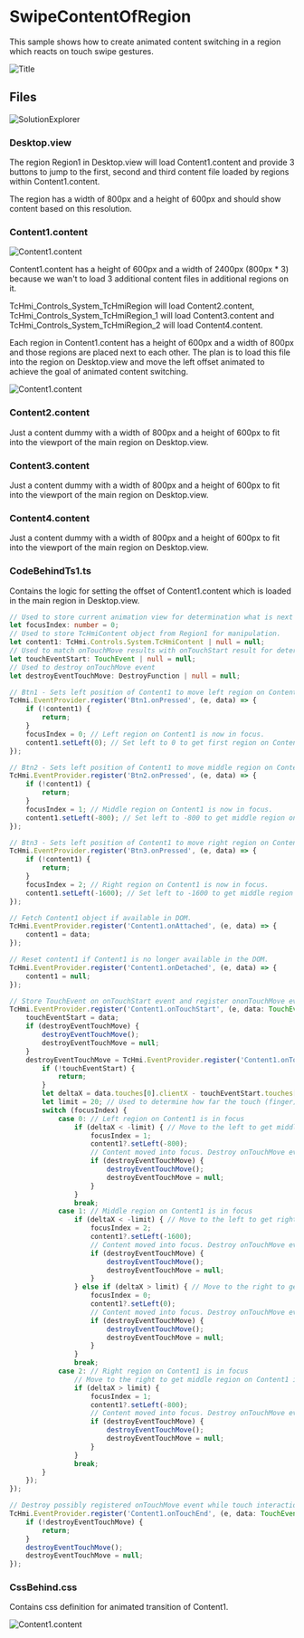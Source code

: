 # SwipeContentOfRegion

This sample shows how to create animated content switching in a region which reacts on touch swipe gestures.

![Title](README/Title.png)

## Files

![SolutionExplorer](README/SolutionExplorer1.png)

### Desktop.view

The region Region1 in Desktop.view will load Content1.content and provide 3 buttons to jump to the first, second and third content file loaded by regions within Content1.content. 

The region has a width of 800px and a height of 600px and should show content based on this resolution.

### Content1.content

![Content1.content](README/Content1-Content.png)

Content1.content has a height of 600px and a width of 2400px (800px * 3) because we wan't to load 3 additional content files in additional regions on it.

TcHmi_Controls_System_TcHmiRegion will load Content2.content, TcHmi_Controls_System_TcHmiRegion_1 will load Content3.content and TcHmi_Controls_System_TcHmiRegion_2 will load Content4.content.

Each region in Content1.content has a height of 600px and a width of 800px and those regions are placed next to each other. 
The plan is to load this file into the region on Desktop.view and move the left offset animated to achieve the goal of animated content switching.

![Content1.content](README/Content1-Designer.png)

### Content2.content

Just a content dummy with a width of 800px and a height of 600px to fit into the viewport of the main region on Desktop.view.

### Content3.content

Just a content dummy with a width of 800px and a height of 600px to fit into the viewport of the main region on Desktop.view.

### Content4.content

Just a content dummy with a width of 800px and a height of 600px to fit into the viewport of the main region on Desktop.view.

### CodeBehindTs1.ts

Contains the logic for setting the offset of Content1.content which is loaded in the main region in Desktop.view.
````ts
// Used to store current animation view for determination what is next view.
let focusIndex: number = 0; 
// Used to store TcHmiContent object from Region1 for manipulation.
let content1: TcHmi.Controls.System.TcHmiContent | null = null; 
// Used to match onTouchMove results with onTouchStart result for determination if animation should be started.
let touchEventStart: TouchEvent | null = null;
// Used to destroy onTouchMove event
let destroyEventTouchMove: DestroyFunction | null = null;

// Btn1 - Sets left position of Content1 to move left region on Content1 into focus.
TcHmi.EventProvider.register('Btn1.onPressed', (e, data) => {
    if (!content1) {
        return;
    }
    focusIndex = 0; // Left region on Content1 is now in focus. 
    content1.setLeft(0); // Set left to 0 to get first region on Content1 into focus.
});

// Btn2 - Sets left position of Content1 to move middle region on Content1 into focus.
TcHmi.EventProvider.register('Btn2.onPressed', (e, data) => {
    if (!content1) {
        return;
    }
    focusIndex = 1; // Middle region on Content1 is now in focus. 
    content1.setLeft(-800); // Set left to -800 to get middle region on Content1 into focus.
});

// Btn3 - Sets left position of Content1 to move right region on Content1 into focus.
TcHmi.EventProvider.register('Btn3.onPressed', (e, data) => {
    if (!content1) {
        return;
    }
    focusIndex = 2; // Right region on Content1 is now in focus. 
    content1.setLeft(-1600); // Set left to -1600 to get middle region on Content1 into focus.
});

// Fetch Content1 object if available in DOM.
TcHmi.EventProvider.register('Content1.onAttached', (e, data) => {
    content1 = data;
});

// Reset content1 if Content1 is no longer available in the DOM.
TcHmi.EventProvider.register('Content1.onDetached', (e, data) => {
    content1 = null;
});

// Store TouchEvent on onTouchStart event and register ononTouchMove event.
TcHmi.EventProvider.register('Content1.onTouchStart', (e, data: TouchEvent) => {
    touchEventStart = data;
    if (destroyEventTouchMove) {
        destroyEventTouchMove();
        destroyEventTouchMove = null;
    }
    destroyEventTouchMove = TcHmi.EventProvider.register('Content1.onTouchMove', (e, data: TouchEvent) => {
        if (!touchEventStart) {
            return;
        }
        let deltaX = data.touches[0].clientX - touchEventStart.touches[0].clientX; // Calculate how far touch (finger) was moved since onTouchStart.
        let limit = 20; // Used to determine how far the touch (finger) has to be moved to trigger animation.
        switch (focusIndex) {
            case 0: // Left region on Content1 is in focus
                if (deltaX < -limit) { // Move to the left to get middle region on Content1 into focus.
                    focusIndex = 1; 
                    content1?.setLeft(-800);
                    // Content moved into focus. Destroy onTouchMove event to avoid further move actions for this touch interaction.
                    if (destroyEventTouchMove) {
                        destroyEventTouchMove();
                        destroyEventTouchMove = null;
                    }
                }
                break;
            case 1: // Middle region on Content1 is in focus
                if (deltaX < -limit) { // Move to the left to get right region on Content1 into focus.
                    focusIndex = 2;
                    content1?.setLeft(-1600);
                    // Content moved into focus. Destroy onTouchMove event to avoid further move actions for this touch interaction.
                    if (destroyEventTouchMove) {
                        destroyEventTouchMove();
                        destroyEventTouchMove = null;
                    }
                } else if (deltaX > limit) { // Move to the right to get left region on Content1 into focus.
                    focusIndex = 0;
                    content1?.setLeft(0);
                    // Content moved into focus. Destroy onTouchMove event to avoid further move actions for this touch interaction.
                    if (destroyEventTouchMove) {
                        destroyEventTouchMove();
                        destroyEventTouchMove = null;
                    }
                }  
                break;
            case 2: // Right region on Content1 is in focus
                // Move to the right to get middle region on Content1 into focus.
                if (deltaX > limit) {
                    focusIndex = 1;
                    content1?.setLeft(-800);
                    // Content moved into focus. Destroy onTouchMove event to avoid further move actions for this touch interaction.
                    if (destroyEventTouchMove) {
                        destroyEventTouchMove();
                        destroyEventTouchMove = null;
                    }
                }
                break;
        }
    });
});

// Destroy possibly registered onTouchMove event while touch interaction is finished.
TcHmi.EventProvider.register('Content1.onTouchEnd', (e, data: TouchEvent) => {
    if (!destroyEventTouchMove) {
        return;
    }
    destroyEventTouchMove();
    destroyEventTouchMove = null;
});
````

### CssBehind.css

Contains css definition for animated transition of Content1.

![Content1.content](README/CssBehind1.png)